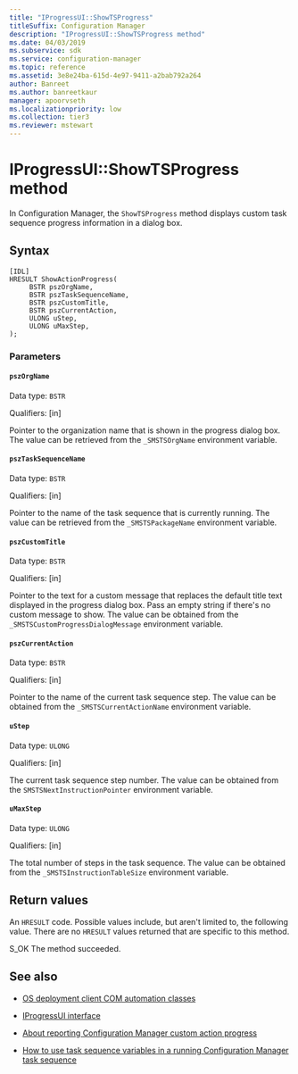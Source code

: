 ```yaml
---
title: "IProgressUI::ShowTSProgress"
titleSuffix: Configuration Manager
description: "IProgressUI::ShowTSProgress method"
ms.date: 04/03/2019
ms.subservice: sdk
ms.service: configuration-manager
ms.topic: reference
ms.assetid: 3e8e24ba-615d-4e97-9411-a2bab792a264
author: Banreet
ms.author: banreetkaur
manager: apoorvseth
ms.localizationpriority: low
ms.collection: tier3
ms.reviewer: mstewart
---
```


# IProgressUI::ShowTSProgress method

In Configuration Manager, the `ShowTSProgress` method displays custom task sequence progress information in a dialog box.

## Syntax

```
[IDL]
HRESULT ShowActionProgress(
     BSTR pszOrgName,
     BSTR pszTaskSequenceName,
     BSTR pszCustomTitle,
     BSTR pszCurrentAction,
     ULONG uStep,
     ULONG uMaxStep,
);
```

### Parameters

#### `pszOrgName`

Data type: `BSTR`

Qualifiers: [in]

Pointer to the organization name that is shown in the progress dialog box. The value can be retrieved from the `_SMSTSOrgName` environment variable.

#### `pszTaskSequenceName`

Data type: `BSTR`

Qualifiers: [in]

Pointer to the name of the task sequence that is currently running. The value can be retrieved from the `_SMSTSPackageName` environment variable.

#### `pszCustomTitle`

Data type: `BSTR`

Qualifiers: [in]

Pointer to the text for a custom message that replaces the default title text displayed in the progress dialog box. Pass an empty string if there's no custom message to show. The value can be obtained from the `_SMSTSCustomProgressDialogMessage` environment variable.

#### `pszCurrentAction`

Data type: `BSTR`

Qualifiers: [in]

Pointer to the name of the current task sequence step. The value can be obtained from the `_SMSTSCurrentActionName` environment variable.

#### `uStep`

Data type: `ULONG`

Qualifiers: [in]

The current task sequence step number. The value can be obtained from the `SMSTSNextInstructionPointer` environment variable.

#### `uMaxStep`

Data type: `ULONG`

Qualifiers: [in]

The total number of steps in the task sequence. The value can be obtained from the `_SMSTSInstructionTableSize` environment variable.

## Return values

An `HRESULT` code. Possible values include, but aren't limited to, the following value. There are no `HRESULT` values returned that are specific to this method.

S_OK
The method succeeded.

## See also

- [OS deployment client COM automation classes](operating-system-deployment-client-com-automation-classes.md)

- [IProgressUI interface](iprogressui-interface.md)

- [About reporting Configuration Manager custom action progress](../../../../osd/about-reporting-configuration-manager-custom-action-progress.md)

- [How to use task sequence variables in a running Configuration Manager task sequence](../../../../osd/how-to-use-task-sequence-variables-in-a-running-task-sequence.md)
